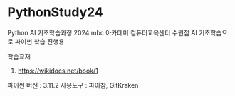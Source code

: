 # PythonStudy24
Python AI 기초학습과정 2024
mbc 아카데미 컴퓨터교육센터 수원점 AI 기초학습으로 파이썬 학습 진행용

학습교재
1. https://wikidocs.net/book/1

파이썬 버전 : 3.11.2
사용도구 : 파이참, GitKraken
